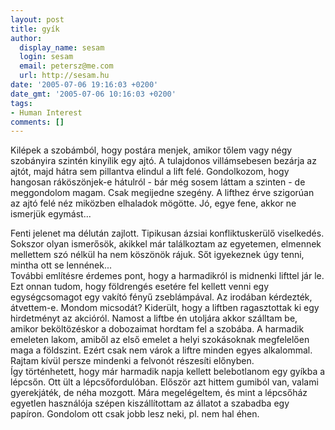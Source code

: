 ```yaml
---
layout: post
title: gyík
author:
  display_name: sesam
  login: sesam
  email: petersz@me.com
  url: http://sesam.hu
date: '2005-07-06 19:16:03 +0200'
date_gmt: '2005-07-06 10:16:03 +0200'
tags:
- Human Interest
comments: []
---
```


Kilépek a szobámból, hogy postára menjek, amikor tőlem vagy négy szobányira szintén kinyílik egy ajtó. A tulajdonos villámsebesen bezárja az ajtót, majd hátra sem pillantva elindul a lift felé. Gondolkozom, hogy hangosan ráköszönjek-e hátulról - bár még sosem láttam a szinten - de meggondolom magam. Csak megijedne szegény. A lifthez érve szigorúan az ajtó felé néz miközben elhaladok mögötte. Jó, egye fene, akkor ne ismerjük egymást...

Fenti jelenet ma délután zajlott. Tipikusan ázsiai konfliktuskerülő viselkedés. Sokszor olyan ismerősök, akikkel már találkoztam az egyetemen, elmennek mellettem szó nélkül ha nem köszönök rájuk. Sőt igyekeznek úgy tenni, mintha ott se lennének...  
További említésre érdemes pont, hogy a harmadikról is midnenki lifttel jár le. Ezt onnan tudom, hogy földrengés esetére fel kellett venni egy egységcsomagot egy vakító fényű zseblámpával. Az irodában kérdezték, átvettem-e. Mondom micsodát? Kiderült, hogy a liftben ragasztottak ki egy hirdetményt az akcióról. Namost a liftbe én utoljára akkor szálltam be, amikor beköltözéskor a dobozaimat hordtam fel a szobába. A harmadik emeleten lakom, amiből az első emelet a helyi szokásoknak megfelelően maga a földszint. Ezért csak nem várok a liftre minden egyes alkalommal. Rajtam kívül persze mindenki a felvonót részesíti előnyben.  
Így történhetett, hogy már harmadik napja kellett belebotlanom egy gyíkba a lépcsőn. Ott ült a lépcsőfordulóban. Először azt hittem gumiból van, valami gyerekjáték, de néha mozgott. Mára megelégeltem, és mint a lépcsőház egyetlen használója szépen kiszállítottam az állatot a szabadba egy papíron. Gondolom ott csak jobb lesz neki, pl. nem hal éhen.
